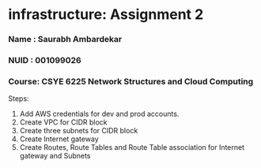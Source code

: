 # infrastructure: Assignment 2

### Name : Saurabh Ambardekar
### NUID : 001099026
### Course: CSYE 6225 Network Structures and Cloud Computing

Steps:
1. Add AWS credentials for dev and prod accounts.
2. Create VPC for CIDR block
3. Create three subnets for CIDR block
4. Create Internet gateway
5. Create Routes, Route Tables and Route Table association for Internet gateway and Subnets